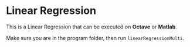 # Linear Regression

This is a Linear Regression that can be executed on **Octave** or **Matlab**.

Make sure you are in the program folder, then run `linearRegressionMulti`.
